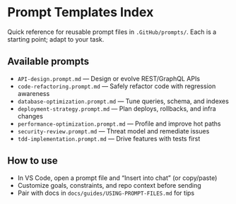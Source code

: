 # Prompt Templates Index

Quick reference for reusable prompt files in `.GitHub/prompts/`.
Each is a starting point; adapt to your task.

## Available prompts

- `API-design.prompt.md` — Design or evolve REST/GraphQL APIs
- `code-refactoring.prompt.md` — Safely refactor code with regression awareness
- `database-optimization.prompt.md` — Tune queries, schema, and indexes
- `deployment-strategy.prompt.md` — Plan deploys, rollbacks, and infra changes
- `performance-optimization.prompt.md` — Profile and improve hot paths
- `security-review.prompt.md` — Threat model and remediate issues
- `tdd-implementation.prompt.md` — Drive features with tests first

## How to use

- In VS Code, open a prompt file and “Insert into chat” (or copy/paste)
- Customize goals, constraints, and repo context before sending
- Pair with docs in `docs/guides/USING-PROMPT-FILES.md` for tips
